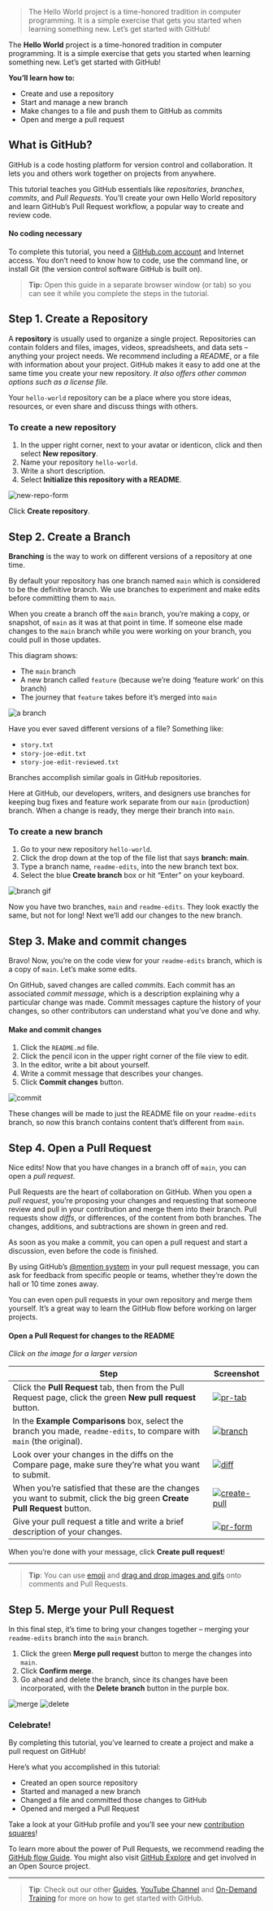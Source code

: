 > The Hello World project is a time-honored tradition in computer programming. It is a simple exercise that gets you started when learning something new. Let’s get started with GitHub!

The **Hello World** project is a time-honored tradition in computer programming. It is a simple exercise that gets you started when learning something new. Let’s get started with GitHub!

**You’ll learn how to:**

*   Create and use a repository
*   Start and manage a new branch
*   Make changes to a file and push them to GitHub as commits
*   Open and merge a pull request

What is GitHub?
---------------

GitHub is a code hosting platform for version control and collaboration. It lets you and others work together on projects from anywhere.

This tutorial teaches you GitHub essentials like _repositories_, _branches_, _commits_, and _Pull Requests_. You’ll create your own Hello World repository and learn GitHub’s Pull Request workflow, a popular way to create and review code.

#### No coding necessary

To complete this tutorial, you need a [GitHub.com account](http://github.com/) and Internet access. You don’t need to know how to code, use the command line, or install Git (the version control software GitHub is built on).

> **Tip:** Open this guide in a separate browser window (or tab) so you can see it while you complete the steps in the tutorial.

Step 1. Create a Repository
---------------------------

A **repository** is usually used to organize a single project. Repositories can contain folders and files, images, videos, spreadsheets, and data sets – anything your project needs. We recommend including a _README_, or a file with information about your project. GitHub makes it easy to add one at the same time you create your new repository. _It also offers other common options such as a license file._

Your `hello-world` repository can be a place where you store ideas, resources, or even share and discuss things with others.

### To create a new repository

1.  In the upper right corner, next to your avatar or identicon, click and then select **New repository**.
2.  Name your repository `hello-world`.
3.  Write a short description.
4.  Select **Initialize this repository with a README**.

![new-repo-form](chrome-extension://cjedbglnccaioiolemnfhjncicchinao/activities/hello-world/create-new-repo.png)

Click **Create repository**.

Step 2. Create a Branch
-----------------------

**Branching** is the way to work on different versions of a repository at one time.

By default your repository has one branch named `main` which is considered to be the definitive branch. We use branches to experiment and make edits before committing them to `main`.

When you create a branch off the `main` branch, you’re making a copy, or snapshot, of `main` as it was at that point in time. If someone else made changes to the `main` branch while you were working on your branch, you could pull in those updates.

This diagram shows:

*   The `main` branch
*   A new branch called `feature` (because we’re doing ‘feature work’ on this branch)
*   The journey that `feature` takes before it’s merged into `main`

![a branch](chrome-extension://cjedbglnccaioiolemnfhjncicchinao/activities/hello-world/branching.png)

Have you ever saved different versions of a file? Something like:

*   `story.txt`
*   `story-joe-edit.txt`
*   `story-joe-edit-reviewed.txt`

Branches accomplish similar goals in GitHub repositories.

Here at GitHub, our developers, writers, and designers use branches for keeping bug fixes and feature work separate from our `main` (production) branch. When a change is ready, they merge their branch into `main`.

### To create a new branch

1.  Go to your new repository `hello-world`.
2.  Click the drop down at the top of the file list that says **branch: main**.
3.  Type a branch name, `readme-edits`, into the new branch text box.
4.  Select the blue **Create branch** box or hit “Enter” on your keyboard.

![branch gif](chrome-extension://cjedbglnccaioiolemnfhjncicchinao/activities/hello-world/readme-edits.gif)

Now you have two branches, `main` and `readme-edits`. They look exactly the same, but not for long! Next we’ll add our changes to the new branch.

Step 3. Make and commit changes
-------------------------------

Bravo! Now, you’re on the code view for your `readme-edits` branch, which is a copy of `main`. Let’s make some edits.

On GitHub, saved changes are called _commits_. Each commit has an associated _commit message_, which is a description explaining why a particular change was made. Commit messages capture the history of your changes, so other contributors can understand what you’ve done and why.

#### Make and commit changes

1.  Click the `README.md` file.
2.  Click the pencil icon in the upper right corner of the file view to edit.
3.  In the editor, write a bit about yourself.
4.  Write a commit message that describes your changes.
5.  Click **Commit changes** button.

![commit](chrome-extension://cjedbglnccaioiolemnfhjncicchinao/activities/hello-world/commit.png)

These changes will be made to just the README file on your `readme-edits` branch, so now this branch contains content that’s different from `main`.

Step 4. Open a Pull Request
---------------------------

Nice edits! Now that you have changes in a branch off of `main`, you can open a _pull request_.

Pull Requests are the heart of collaboration on GitHub. When you open a _pull request_, you’re proposing your changes and requesting that someone review and pull in your contribution and merge them into their branch. Pull requests show _diffs_, or differences, of the content from both branches. The changes, additions, and subtractions are shown in green and red.

As soon as you make a commit, you can open a pull request and start a discussion, even before the code is finished.

By using GitHub’s [@mention system](https://help.github.com/articles/about-writing-and-formatting-on-github/#text-formatting-toolbar) in your pull request message, you can ask for feedback from specific people or teams, whether they’re down the hall or 10 time zones away.

You can even open pull requests in your own repository and merge them yourself. It’s a great way to learn the GitHub flow before working on larger projects.

#### Open a Pull Request for changes to the README

_Click on the image for a larger version_

| Step | Screenshot |
| --- | --- |
| Click the **Pull Request** tab, then from the Pull Request page, click the green **New pull request** button. | [![pr-tab](chrome-extension://cjedbglnccaioiolemnfhjncicchinao/activities/hello-world/pr-tab.gif)](chrome-extension://cjedbglnccaioiolemnfhjncicchinao/pr-tab.gif) |
| In the **Example Comparisons** box, select the branch you made, `readme-edits`, to compare with `main` (the original). | [![branch](chrome-extension://cjedbglnccaioiolemnfhjncicchinao/activities/hello-world/pick-branch.png)](chrome-extension://cjedbglnccaioiolemnfhjncicchinao/pick-branch.png) |
| Look over your changes in the diffs on the Compare page, make sure they’re what you want to submit. | [![diff](chrome-extension://cjedbglnccaioiolemnfhjncicchinao/activities/hello-world/diff.png)](chrome-extension://cjedbglnccaioiolemnfhjncicchinao/diff.png) |
| When you’re satisfied that these are the changes you want to submit, click the big green **Create Pull Request** button. | [![create-pull](chrome-extension://cjedbglnccaioiolemnfhjncicchinao/activities/hello-world/create-pr.png)](chrome-extension://cjedbglnccaioiolemnfhjncicchinao/create-pr.png) |
| Give your pull request a title and write a brief description of your changes. | [![pr-form](chrome-extension://cjedbglnccaioiolemnfhjncicchinao/activities/hello-world/pr-form.png)](chrome-extension://cjedbglnccaioiolemnfhjncicchinao/pr-form.png) |

When you’re done with your message, click **Create pull request**!

* * *

> **Tip**: You can use [emoji](https://help.github.com/articles/basic-writing-and-formatting-syntax/#using-emoji) and [drag and drop images and gifs](https://help.github.com/articles/file-attachments-on-issues-and-pull-requests/) onto comments and Pull Requests.

Step 5. Merge your Pull Request
-------------------------------

In this final step, it’s time to bring your changes together – merging your `readme-edits` branch into the `main` branch.

1.  Click the green **Merge pull request** button to merge the changes into `main`.
2.  Click **Confirm merge**.
3.  Go ahead and delete the branch, since its changes have been incorporated, with the **Delete branch** button in the purple box.

![merge](chrome-extension://cjedbglnccaioiolemnfhjncicchinao/activities/hello-world/merge-button.png) ![delete](chrome-extension://cjedbglnccaioiolemnfhjncicchinao/activities/hello-world/delete-button.png)

### Celebrate!

By completing this tutorial, you’ve learned to create a project and make a pull request on GitHub!

Here’s what you accomplished in this tutorial:

*   Created an open source repository
*   Started and managed a new branch
*   Changed a file and committed those changes to GitHub
*   Opened and merged a Pull Request

Take a look at your GitHub profile and you’ll see your new [contribution squares](https://help.github.com/articles/viewing-contributions)!

To learn more about the power of Pull Requests, we recommend reading the [GitHub flow Guide](http://guides.github.com/overviews/flow/). You might also visit [GitHub Explore](http://github.com/explore) and get involved in an Open Source project.

* * *

> **Tip**: Check out our other [Guides](http://guides.github.com/), [YouTube Channel](http://youtube.com/githubguides) and [On-Demand Training](https://services.github.com/on-demand/) for more on how to get started with GitHub.

